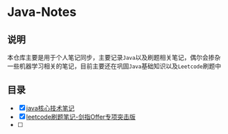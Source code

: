 # Java-Notes

## 说明

本仓库主要是用于个人笔记同步，主要记录`Java`以及刷题相关笔记，偶尔会掺杂一些机器学习相关的笔记，目前主要还在巩固`Java`基础知识以及`Leetcode`刷题中

## 目录

- [x] [java核心技术笔记](java核心技术笔记/README.md)
- [x] [leetcode刷题笔记-剑指Offer专项突击版](leetcode/README.md)
- [ ] 
